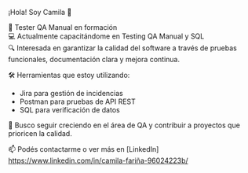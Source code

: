  ¡Hola! Soy Camila 👋

🧪 Tester QA Manual en formación  
💻 Actualmente capacitándome en Testing QA Manual y SQL  
🔍 Interesada en garantizar la calidad del software a través de pruebas funcionales, documentación clara y mejora continua.

🛠️ Herramientas que estoy utilizando:
- Jira para gestión de incidencias
- Postman para pruebas de API REST
- SQL para verificación de datos

🎯 Busco seguir creciendo en el área de QA y contribuir a proyectos que prioricen la calidad.

📫 Podés contactarme o ver más en [LinkedIn] https://www.linkedin.com/in/camila-fariña-96024223b/


<!--
**ccamii02/ccamii02** is a ✨ _special_ ✨ repository because its `README.md` (this file) appears on your GitHub profile.

Here are some ideas to get you started:

- 🔭 I’m currently working on ...
- 🌱 I’m currently learning ...
- 👯 I’m looking to collaborate on ...
- 🤔 I’m looking for help with ...
- 💬 Ask me about ...
- 📫 How to reach me: ...
- 😄 Pronouns: ...
- ⚡ Fun fact: ...
-->
